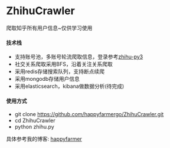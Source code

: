 # ZhihuCrawler
爬取知乎所有用户信息~仅供学习使用



#### 技术栈

* 支持账号池，多账号轮流爬取信息，登录参考[zhihu-py3](https://github.com/7sDream/zhihu-py3) 
* 社交关系爬取采用BFS，沿着关注关系爬取
* 采用redis存储搜索队列，支持断点续爬
* 采用mongodb存储用户信息
* 采用elasticsearch，kibana做数据分析(待完成)



#### 使用方式

* git clone https://github.com/happyfarmergo/ZhihuCrawler.git
* cd ZhihuCrawler
* python zhihu.py



具体参考我的博客: [happyfarmer](http://www.happyfarmergo.xyz/2017/07/27/ZhihuCrawler/)



